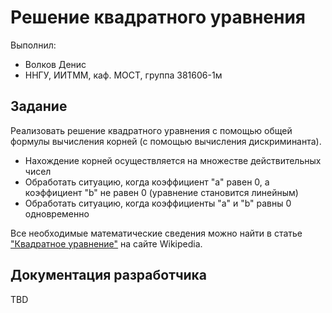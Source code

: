 # Решение квадратного уравнения

Выполнил:

 - Волков Денис
 - ННГУ, ИИТММ, каф. МОСТ, группа 381606-1м

## Задание

Реализовать решение квадратного уравнения с помощью общей формулы вычисления корней (с помощью вычисления дискриминанта).

 - Нахождение корней осуществляется на множестве действительных чисел
 - Обработать ситуацию, когда коэффициент "a" равен 0, а коэффициент "b" не равен 0 (уравнение становится линейным)
 - Обработать ситуацию, когда коэффициенты "a" и "b" равны 0 одновременно

Все необходимые математические сведения можно найти в статье
["Квадратное уравнение"][sqr] на сайте Wikipedia.

## Документация разработчика

TBD

<!-- LINKS -->

[sqr]: https://ru.wikipedia.org/wiki/%D0%9A%D0%B2%D0%B0%D0%B4%D1%80%D0%B0%D1%82%D0%BD%D0%BE%D0%B5_%D1%83%D1%80%D0%B0%D0%B2%D0%BD%D0%B5%D0%BD%D0%B8%D0%B5
